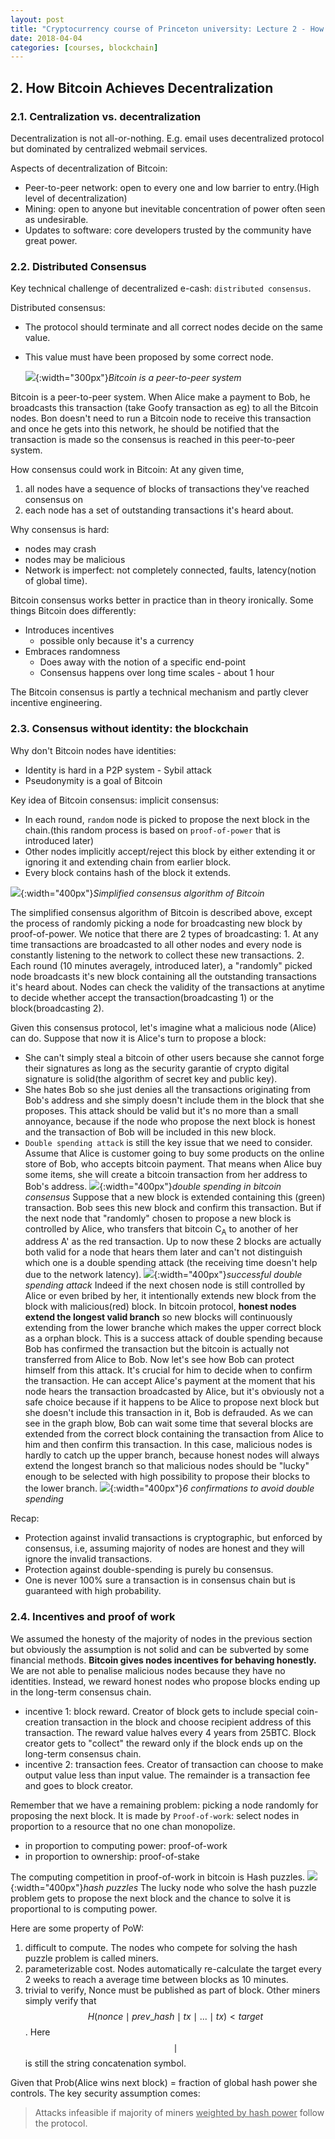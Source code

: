 ```yaml
---
layout: post
title: "Cryptocurrency course of Princeton university: Lecture 2 - How Bitcoin Achieves Decentralization"
date: 2018-04-04
categories: [courses, blockchain]
---
```


## 2. How Bitcoin Achieves Decentralization

### 2.1. Centralization vs. decentralization

Decentralization is not all-or-nothing. E.g. email uses decentralized protocol but dominated by centralized webmail services.

Aspects of decentralization of Bitcoin:
- Peer-to-peer network: open to every one and low barrier to entry.(High level of decentralization)
- Mining: open to anyone but inevitable concentration of power often seen as undesirable.
- Updates to software: core developers trusted by the community have great power.

### 2.2. Distributed Consensus

Key technical challenge of decentralized e-cash: `distributed consensus`.

Distributed consensus:
- The protocol should terminate and all correct nodes decide on the same value.
- This value must have been proposed by some correct node.

  ![]({{site.url}}/assets/image/BTC_peer_to_peer_sys.jpeg){:width="300px"}_Bitcoin is a peer-to-peer system_
  
Bitcoin is a peer-to-peer system. When Alice make a payment to Bob, he broadcasts this transaction (take Goofy transaction as eg) to all the Bitcoin nodes. Bon doesn't need to run a Bitcoin node to receive this transaction and once he gets into this network, he should be notified that the transaction is made so the consensus is reached in this peer-to-peer system.  

How consensus could work in Bitcoin: At any given time,
1. all nodes have a sequence of blocks of transactions they've reached consensus on
2. each node has a set of outstanding transactions it's heard about.

Why consensus is hard:
- nodes may crash
- nodes may be malicious
- Network is imperfect: not completely connected, faults, latency(notion of global time).

Bitcoin consensus works better in practice than in theory ironically. Some things Bitcoin does differently:
- Introduces incentives
	- possible only because it's a currency
- Embraces randomness
	- Does away with the notion of a specific end-point
	- Consensus happens over long time scales - about 1 hour

The Bitcoin consensus is partly a technical mechanism and partly clever incentive engineering.

### 2.3. Consensus without identity: the blockchain

Why don't Bitcoin nodes have identities:
- Identity is hard in a P2P system - Sybil attack
- Pseudonymity is a goal of Bitcoin

Key idea of Bitcoin consensus: implicit consensus:
- In each round, `random` node is picked to propose the next block in the chain.(this random process is based on `proof-of-power` that is introduced later)
- Other nodes implicitly accept/reject this block by either extending it or ignoring it and extending chain from earlier block.
- Every block contains hash of the block it extends.

![]({{site.url}}/assets/image/consensus_algorithm_bitcoin.jpeg){:width="400px"}_Simplified consensus algorithm of Bitcoin_
  
The simplified consensus algorithm of Bitcoin is described above, except the process of randomly picking a node for broadcasting new block by proof-of-power. We notice that there are 2 types of broadcasting:  1. At any time transactions are broadcasted to all other nodes and every node is constantly listening to the network to collect these new transactions. 2. Each round (10 minutes averagely, introduced later), a "randomly" picked node broadcasts it's new block containing all the outstanding transactions it's heard about. Nodes can check the validity of the transactions at anytime to decide whether accept the transaction(broadcasting 1) or the block(broadcasting 2).

Given this consensus protocol, let's imagine what a malicious node (Alice) can do. Suppose that now it is Alice's turn to propose a block:
- She can't simply steal a bitcoin of other users because she cannot forge their signatures as long as the security garantie of crypto digital signature is solid(the algorithm of secret key and public key).
- She hates Bob so she just denies all the transactions originating from Bob's address and she simply doesn't include them in the block that she proposes. This attack should be valid but it's no more than a small annoyance, because if the node who propose the next block is honest and the transaction of Bob will be included in this new block.
- `Double spending attack` is still the key issue that we need to consider. Assume that Alice is customer going to buy some products on the online store of Bob, who accepts bitcoin payment. That means when Alice buy some items, she will create a bitcoin transaction from her address to Bob's address.
	![]({{site.url}}/assets/image/bitcoin_double_spending.jpeg){:width="400px"}_double spending in bitcoin consensus_
	Suppose that a new block is extended containing this (green) transaction. Bob sees this new block and confirm this transaction. But if the next node that "randomly" chosen to propose a new block is controlled by Alice, who transfers that bitcoin C<sub>A</sub> to another of her address A' as the red transaction. Up to now these 2 blocks are actually both valid for a node that hears them later and can't not distinguish which one is a double spending attack (the receiving time doesn't help due to the network latency). 
	![]({{site.url}}/assets/image/bitcoin_double_spending_succeed.jpeg){:width="400px"}_successful double spending attack_
	Indeed if the next chosen node is still controlled by Alice or even bribed by her, it intentionally extends new block from the block with malicious(red) block. In bitcoin protocol, **honest nodes extend the longest valid branch** so new blocks will continuously extending from the lower branche which makes the upper correct block as a orphan block. This is a success attack of double spending because Bob has confirmed the transaction but the bitcoin is actually not transferred from Alice to Bob.
	Now let's see how Bob can protect himself from this attack. It's crucial for him to decide when to confirm the transaction. He can accept Alice's payment at the moment that his node hears the transaction broadcasted by Alice, but it's obviously not a safe choice because if it happens to be Alice to propose next block but she doesn't include this transaction in it, Bob is defrauded. As we can see in the graph blow, Bob can wait some time that several blocks are extended from the correct block containing the transaction from Alice to him and then confirm this transaction. In this case, malicious nodes is hardly to catch up the upper branch, because honest nodes will always extend the longest branch so that malicious nodes should be "lucky" enough to be selected with high possibility to propose their blocks to the lower branch.
	![]({{site.url}}/assets/image/bitcoin_trans_confirmation.jpeg){:width="400px"}_6 confirmations to avoid double spending_
	
Recap:
- Protection against invalid transactions is cryptographic, but enforced by consensus, i.e, assuming majority of nodes are honest and they will ignore the invalid transactions.
- Protection against double-spending is purely bu consensus.
- One is never 100% sure a transaction is in consensus chain but is guaranteed with high probability. 
	
### 2.4. Incentives and proof of work

We assumed the honesty of the majority of nodes in the previous section but obviously the assumption is not solid and can be subverted by some financial methods. **Bitcoin gives nodes incentives for behaving honestly.** We are not able to penalise malicious nodes because they have no identities. Instead, we reward honest nodes who propose blocks ending up in the long-term consensus chain.
- incentive 1: block reward. Creator of block gets to include special coin-creation transaction in the block and choose recipient address of this transaction. The reward value halves every 4 years from 25BTC. Block creator gets to "collect" the reward only if the block ends up on the long-term consensus chain.
- incentive 2: transaction fees. Creator of transaction can choose to make output value less than input value. The remainder is a transaction fee and goes to block creator.

Remember that we have a remaining problem: picking a node randomly for proposing the next block. It is made by `Proof-of-work`: select nodes in proportion to a resource that no one chan monopolize.
- in proportion to computing power: proof-of-work
- in proportion to ownership: proof-of-stake
	
The computing competition in proof-of-work in bitcoin is Hash puzzles.
![]({{site.url}}/assets/image/hash_puzzles.png){:width="400px"}_hash puzzles_
The lucky node who solve the hash puzzle problem gets to propose the next block and the chance to solve it is proportional to is computing power.

Here are some property of PoW:
1. difficult to compute. The nodes who compete for solving the hash puzzle problem is called miners.
2. parameterizable cost. Nodes automatically re-calculate the target every 2 weeks to reach a average time between blocks as 10 minutes.
3. trivial to verify, Nonce must be published as part of block. Other miners simply verify that $$H(nonce \mid prev\_hash \mid tx \mid ... \mid tx) < target$$. Here $$\mid$$ is still the string concatenation symbol.

Given that Prob(Alice wins next block) = fraction of global hash power she controls. The key security assumption comes:
> Attacks infeasible if majority of miners <ins>weighted by hash power</ins> follow the protocol.






